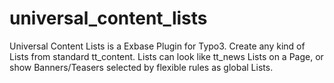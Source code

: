 # universal_content_lists
Universal Content Lists is a Exbase Plugin for Typo3. Create any kind of Lists from standard tt_content. Lists can look like tt_news Lists on a Page, or show Banners/Teasers selected by flexible rules as global Lists.
